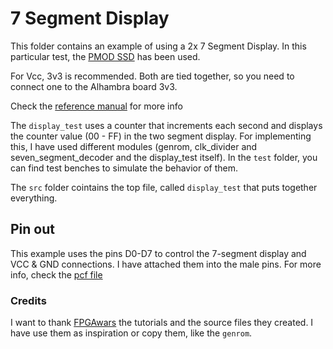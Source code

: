 # 7 Segment Display

This folder contains an example of using a 2x 7 Segment Display. In this particular test, the [PMOD SSD](https://reference.digilentinc.com/reference/pmod/pmodssd/reference-manual) has been used.

For Vcc, 3v3 is recommended. Both are tied together, so you need to connect one to the Alhambra board 3v3.

Check the [reference manual](https://reference.digilentinc.com/_media/reference/pmod/pmodssd/pmodssd_rm.pdf) for more info

The `display_test` uses a counter that increments each second and displays the counter value (00 - FF) in the two segment display. For implementing this, I have used
different modules (genrom, clk_divider and seven_segment_decoder and the display_test itself). In the `test` folder, you can find test benches to simulate the behavior of them.

The `src` folder cointains the top file, called `display_test` that puts together everything.

## Pin out

This example uses the pins D0-D7 to control the 7-segment display and VCC & GND connections. I have attached them into the male pins.
For more info, check the [pcf file](src/display_test.pcf)


### Credits

I want to thank [FPGAwars](http://fpgawars.github.io/) the tutorials and the source files they created. I have use them as inspiration or copy them, like the `genrom`.

